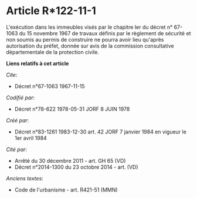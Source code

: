 # Article R*122-11-1

L'exécution dans les immeubles visés par le chapitre Ier du décret n° 67-1063 du 15 novembre 1967 de travaux définis par le
règlement de sécurité et non soumis au permis de construire ne pourra avoir lieu qu'après autorisation du préfet, donnée sur
avis de la commission consultative départementale de la protection civile.

**Liens relatifs à cet article**

_Cite_:

  - Décret n°67-1063 1967-11-15

_Codifié par_:

  - Décret n°78-622 1978-05-31 JORF 8 JUIN 1978

_Créé par_:

  - Décret n°83-1261 1983-12-30 art. 42 JORF 7 janvier 1984 en vigueur le 1er avril 1984

_Cité par_:

  - Arrêté du 30 décembre 2011 - art. GH 65 (VD)
  - Décret n°2014-1300 du 23 octobre 2014 - art. (VD)

_Anciens textes_:

  - Code de l'urbanisme - art. R421-51 (MMN)
